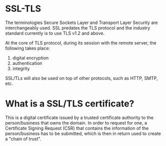 # SSL-TLS

The terminologies Secure Sockets Layer and Transport Layer Security are interchangeably used. SSL predates the TLS protocol and the industry standard currently is to use TLS v1.2 and above.

At the core of TLS protocol, during its session with the remote server, the following takes place:
1. digital encryption
2. authentication
3. integrity

SSL/TLs will also be used on top of other protocols, such as HTTP, SMTP, etc.

# What is a SSL/TLS certificate?

This is a digital certificate issued by a trusted certificate authority to the person/business that owns the domain. In order to request for one, a Certificate Signing Request (CSR) that contains the information of the person/business has to be submitted, which is then in return used to create a "chain of trust".

